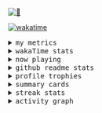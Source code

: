 [![🐙](https://hits.seeyoufarm.com/api/count/incr/badge.svg?url=https%3A%2F%2Fgithub.com%2Fktnkk%2Fhit-counter&count_bg=%23070707&title_bg=%23070707&icon=&icon_color=%23E7E7E7&title=visitors&edge_flat=true)](https://hits.seeyoufarm.com)

[![wakatime](https://wakatime.com/badge/user/43ee8060-219a-4cc8-b7a0-9a681ab5a8a7.svg)](https://wakatime.com/@43ee8060-219a-4cc8-b7a0-9a681ab5a8a7)

<details>
  <summary> <samp>my metrics</samp></summary>
  
  <br>
  
 ![🐳](https://github.com/kkhys/kkhys/blob/main/github-metrics.svg)
  
  ***
</details>

<details>
  <summary> <samp>wakaTime stats</samp></summary>
  
  <br>
  
<!--START_SECTION:waka-->
![Code Time](http://img.shields.io/badge/Code%20Time-2%2C057%20hrs%2046%20mins-blue)

**🐱 My GitHub Data** 

> 📦 4.9 MB Used in GitHub's Storage 
 > 
> 🏆 1,304 Contributions in the Year 2023
 > 
> 💼 Opted to Hire
 > 
> 📜 9 Public Repositories 
 > 
> 🔑 23 Private Repositories 
 > 
**I'm an Early 🐤** 

```text
🌞 Morning                4567 commits        █████████░░░░░░░░░░░░░░░░   37.83 % 
🌆 Daytime                2523 commits        █████░░░░░░░░░░░░░░░░░░░░   20.90 % 
🌃 Evening                3722 commits        ████████░░░░░░░░░░░░░░░░░   30.83 % 
🌙 Night                  1259 commits        ███░░░░░░░░░░░░░░░░░░░░░░   10.43 % 
```
📅 **I'm Most Productive on Monday** 

```text
Monday                   1962 commits        ████░░░░░░░░░░░░░░░░░░░░░   16.25 % 
Tuesday                  1787 commits        ████░░░░░░░░░░░░░░░░░░░░░   14.80 % 
Wednesday                1807 commits        ████░░░░░░░░░░░░░░░░░░░░░   14.97 % 
Thursday                 1704 commits        ████░░░░░░░░░░░░░░░░░░░░░   14.12 % 
Friday                   1710 commits        ████░░░░░░░░░░░░░░░░░░░░░   14.17 % 
Saturday                 1517 commits        ███░░░░░░░░░░░░░░░░░░░░░░   12.57 % 
Sunday                   1584 commits        ███░░░░░░░░░░░░░░░░░░░░░░   13.12 % 
```


📊 **This Week I Spent My Time On** 

```text
🕑︎ Time Zone: Asia/Tokyo

💬 Programming Languages: 
Other                    41 hrs 54 mins      █████████████████░░░░░░░░   67.59 % 
TypeScript               7 hrs 35 mins       ███░░░░░░░░░░░░░░░░░░░░░░   12.25 % 
Java                     3 hrs 54 mins       ██░░░░░░░░░░░░░░░░░░░░░░░   06.30 % 
MDX                      2 hrs 50 mins       █░░░░░░░░░░░░░░░░░░░░░░░░   04.58 % 
HTML                     1 hr 28 mins        █░░░░░░░░░░░░░░░░░░░░░░░░   02.38 % 

🔥 Editors: 
Chrome                   41 hrs 49 mins      █████████████████░░░░░░░░   67.46 % 
IntelliJ                 10 hrs 36 mins      ████░░░░░░░░░░░░░░░░░░░░░   17.11 % 
WebStorm                 9 hrs 28 mins       ████░░░░░░░░░░░░░░░░░░░░░   15.28 % 
DataGrip                 5 mins              ░░░░░░░░░░░░░░░░░░░░░░░░░   00.15 % 

💻 Operating System: 
Mac                      61 hrs 59 mins      █████████████████████████   100.00 % 
```


 Last Updated on 2023/12/03 18:35:09 UTC
<!--END_SECTION:waka-->
  
  ***
</details>


<details>
  <summary> <samp>now playing</samp></summary>
  
  <br>
 
 [![🐟](https://spotify-github-profile.vercel.app/api/view?uid=31ryofms4dnv7mrohhepo4c4zgqu&cover_image=true&theme=default&show_offline=false&background_color=121212&bar_color=53b14f&bar_color_cover=false)](https://open.spotify.com/user/31ryofms4dnv7mrohhepo4c4zgqu)
  
  ***
</details>

<details>
  <summary> <samp>github readme stats</samp></summary>
  
  <br>
  
 <p align="left"> 
  <img alt="🐠" src="https://github-readme-stats.vercel.app/api?username=kkhys&count_private=true&show_icons=true&theme=dark&include_all_commits=true" />
  <img alt="🐟" src="https://github-readme-stats.vercel.app/api/top-langs/?username=kkhys&layout=compact&theme=dark&langs_count=10&hide=HTML,CSS,SCSS" />
</p>
  
  ***
</details>

<details>
  <summary> <samp>profile trophies</samp></summary>
  
  <br>
  
  [![🐬](https://github-profile-trophy.vercel.app/?username=kkhys&rank=SECRET,SSS,SS,S,AAA,AA,A&theme=darkhub&row=1&margin-w=10&no-bg=true)](https://github.com/ryo-ma/github-profile-trophy)
  
  ***
</details>

<details>
  <summary> <samp>summary cards</samp></summary>
  
  <br>
  
  ![🐋](https://github-profile-summary-cards.vercel.app/api/cards/profile-details?username=kkhys&theme=github_dark)
  ![🦑](https://github-profile-summary-cards.vercel.app/api/cards/repos-per-language?username=kkhys&theme=github_dark)
  ![🦭](https://github-profile-summary-cards.vercel.app/api/cards/most-commit-language?username=kkhys&theme=github_dark)
  ![🦀](https://github-profile-summary-cards.vercel.app/api/cards/stats?username=kkhys&theme=github_dark)
  ![🦈](https://github-profile-summary-cards.vercel.app/api/cards/productive-time?username=kkhys&theme=github_dark)
  
  ***
</details>

<details>
  <summary> <samp>streak stats</samp></summary>
  
  <br>
  
  [![🐠](http://github-readme-streak-stats.herokuapp.com?user=kkhys&theme=dark)](https://git.io/streak-stats)
  
  ***
</details>

<details>
  <summary> <samp>activity graph</samp></summary>
  
  <br>
  
  [![🐡](https://github-readme-activity-graph.cyclic.app/graph?username=kkhys&theme=xcode)](https://github.com/ashutosh00710/github-readme-activity-graph)
  
  ***
</details>
